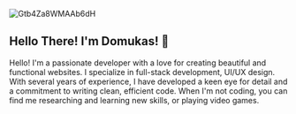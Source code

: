 ![Gtb4Za8WMAAb6dH](https://github.com/user-attachments/assets/23f873ea-9d9a-42d0-844a-524543bfc6fb)

## Hello There! I'm Domukas! 🎉

Hello! I&apos;m a passionate developer with a love for creating beautiful and functional websites. I specialize in full-stack development, UI/UX design. With several years of experience, I have developed a keen eye for detail and a commitment to writing clean, efficient code. When I&apos;m not coding, you can find me researching and learning new skills, or playing video games.
